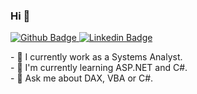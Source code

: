 ### Hi 👋
<p>
  <a href="https://github.com/MarceloRodrigues7">
  <img src="https://camo.githubusercontent.com/2b127ba1306ce023406c71a3b95abded979bba37/68747470733a2f2f696d672e736869656c64732e696f2f62616467652f2d4769746875622d3030303f7374796c653d666f722d7468652d6261646765266c6f676f3d476974687562266c6f676f436f6c6f723d7768697465266c696e6b3d68747470733a2f2f6769746875622e636f6d2f6c65656f6e6172646f766172676173" alt="Github Badge" data-canonical-src="https://img.shields.io/badge/-Github-000?style=for-the-badge&amp;logo=Github&amp;logoColor=white&amp;link=https://github.com/MarceloRodrigues7" style="max-width:100%;">
  </a>
  <a href="https://github.com/MarceloRodrigues7?tab=repositories">
<img src="https://camo.githubusercontent.com/6411dd0b01742a96801e16d5cff34835db740603/68747470733a2f2f696d672e736869656c64732e696f2f62616467652f2d4c696e6b6564496e2d626c75653f7374796c653d666f722d7468652d6261646765266c6f676f3d4c696e6b6564696e266c6f676f436f6c6f723d7768697465266c696e6b3d68747470733a2f2f7777772e6c696e6b6564696e2e636f6d2f696e2f6c656f6e6172646f2d6c7569732d64652d7661726761732f" alt="Linkedin Badge" data-canonical-src="https://img.shields.io/badge/-LinkedIn-blue?style=for-the-badge&amp;logo=Linkedin&amp;logoColor=white&amp;link=https://github.com/MarceloRodrigues7?tab=repositories" style="max-width:100%;">
  </a>
  </p>
- 🔭 I currently work as a Systems Analyst.</br >
- 🌱 I'm currently learning ASP.NET and C#.</br > 
- 💬 Ask me about DAX, VBA or C#.</br >
